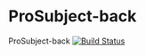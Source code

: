 # ProSubject-back
ProSubject-back
[![Build Status](https://travis-ci.org/raurodmen1997/ProSubject-back.svg?branch=master)](https://travis-ci.org/raurodmen1997/ProSubject-back)
